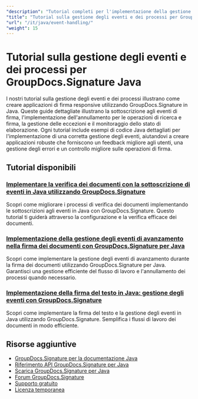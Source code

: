 ```yaml
---
"description": "Tutorial completi per l'implementazione della gestione degli eventi, dell'annullamento e del monitoraggio dei processi in GroupDocs.Signature per Java."
"title": "Tutorial sulla gestione degli eventi e dei processi per GroupDocs.Signature Java"
"url": "/it/java/event-handling/"
"weight": 15
---
```


# Tutorial sulla gestione degli eventi e dei processi per GroupDocs.Signature Java

I nostri tutorial sulla gestione degli eventi e dei processi illustrano come creare applicazioni di firma responsive utilizzando GroupDocs.Signature in Java. Queste guide dettagliate illustrano la sottoscrizione agli eventi di firma, l'implementazione dell'annullamento per le operazioni di ricerca e firma, la gestione delle eccezioni e il monitoraggio dello stato di elaborazione. Ogni tutorial include esempi di codice Java dettagliati per l'implementazione di una corretta gestione degli eventi, aiutandovi a creare applicazioni robuste che forniscono un feedback migliore agli utenti, una gestione degli errori e un controllo migliore sulle operazioni di firma.

## Tutorial disponibili

### [Implementare la verifica dei documenti con la sottoscrizione di eventi in Java utilizzando GroupDocs.Signature](./implement-document-verification-events-groupdocs-java/)
Scopri come migliorare i processi di verifica dei documenti implementando le sottoscrizioni agli eventi in Java con GroupDocs.Signature. Questo tutorial ti guiderà attraverso la configurazione e la verifica efficace dei documenti.

### [Implementazione della gestione degli eventi di avanzamento nella firma dei documenti con GroupDocs.Signature per Java](./progress-event-handling-groupdocs-signature-java/)
Scopri come implementare la gestione degli eventi di avanzamento durante la firma dei documenti utilizzando GroupDocs.Signature per Java. Garantisci una gestione efficiente del flusso di lavoro e l'annullamento dei processi quando necessario.

### [Implementazione della firma del testo in Java: gestione degli eventi con GroupDocs.Signature](./java-text-signing-groupdocs-signature-event-handling/)
Scopri come implementare la firma del testo e la gestione degli eventi in Java utilizzando GroupDocs.Signature. Semplifica i flussi di lavoro dei documenti in modo efficiente.

## Risorse aggiuntive

- [GroupDocs.Signature per la documentazione Java](https://docs.groupdocs.com/signature/java/)
- [Riferimento API GroupDocs.Signature per Java](https://reference.groupdocs.com/signature/java/)
- [Scarica GroupDocs.Signature per Java](https://releases.groupdocs.com/signature/java/)
- [Forum GroupDocs.Signature](https://forum.groupdocs.com/c/signature)
- [Supporto gratuito](https://forum.groupdocs.com/)
- [Licenza temporanea](https://purchase.groupdocs.com/temporary-license/)